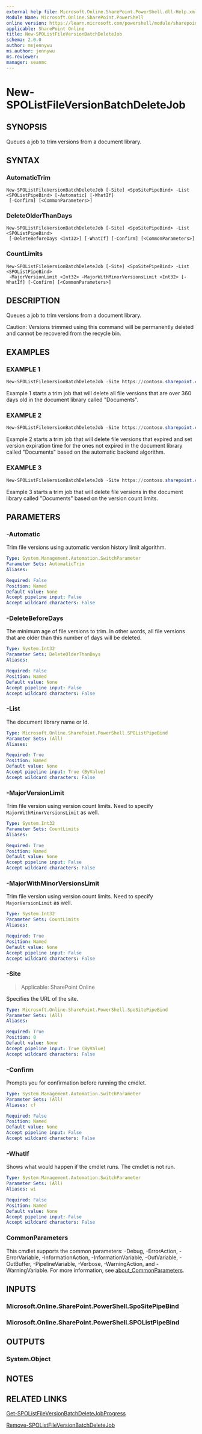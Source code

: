 ```yaml
---
external help file: Microsoft.Online.SharePoint.PowerShell.dll-Help.xml
Module Name: Microsoft.Online.SharePoint.PowerShell
online version: https://learn.microsoft.com/powershell/module/sharepoint-online/new-spolistfileversionbatchdeletejob
applicable: SharePoint Online
title: New-SPOListFileVersionBatchDeleteJob
schema: 2.0.0
author: msjennywu
ms.author: jennywu
ms.reviewer:
manager: seanmc
---
```


# New-SPOListFileVersionBatchDeleteJob

## SYNOPSIS

Queues a job to trim versions from a document library.

## SYNTAX

### AutomaticTrim
```
New-SPOListFileVersionBatchDeleteJob [-Site] <SpoSitePipeBind> -List <SPOListPipeBind> [-Automatic] [-WhatIf]
 [-Confirm] [<CommonParameters>]
```

### DeleteOlderThanDays
```
New-SPOListFileVersionBatchDeleteJob [-Site] <SpoSitePipeBind> -List <SPOListPipeBind>
 [-DeleteBeforeDays <Int32>] [-WhatIf] [-Confirm] [<CommonParameters>]
```

### CountLimits
```
New-SPOListFileVersionBatchDeleteJob [-Site] <SpoSitePipeBind> -List <SPOListPipeBind>
 -MajorVersionLimit <Int32> -MajorWithMinorVersionsLimit <Int32> [-WhatIf] [-Confirm] [<CommonParameters>]
```

## DESCRIPTION

Queues a job to trim versions from a document library.

Caution: Versions trimmed using this command will be permanently deleted and cannot be recovered from the recycle bin.

## EXAMPLES

### EXAMPLE 1

```powershell
New-SPOListFileVersionBatchDeleteJob -Site https://contoso.sharepoint.com/sites/site1 -List "Documents" -DeleteBeforeDays 360
```

Example 1 starts a trim job that will delete all file versions that are over 360 days old in the document library called "Documents".

### EXAMPLE 2

```powershell
New-SPOListFileVersionBatchDeleteJob -Site https://contoso.sharepoint.com/sites/site1 -List "Documents" -Automatic
```

Example 2 starts a trim job that will delete file versions that expired and set version expiration time for the ones not expired in the document library called "Documents" based on the automatic backend algorithm.

### EXAMPLE 3

```powershell
New-SPOListFileVersionBatchDeleteJob -Site https://contoso.sharepoint.com/sites/site1 -List "Documents" -MajorVersionLimit 30 -MajorWithMinorVersionsLimit 10
```

Example 3 starts a trim job that will delete file versions in the document library called "Documents" based on the version count limits.

## PARAMETERS

### -Automatic
Trim file versions using automatic version history limit algorithm.

```yaml
Type: System.Management.Automation.SwitchParameter
Parameter Sets: AutomaticTrim
Aliases:

Required: False
Position: Named
Default value: None
Accept pipeline input: False
Accept wildcard characters: False
```

### -DeleteBeforeDays
The minimum age of file versions to trim. In other words, all file versions that are older than this number of days will be deleted.

```yaml
Type: System.Int32
Parameter Sets: DeleteOlderThanDays
Aliases:

Required: False
Position: Named
Default value: None
Accept pipeline input: False
Accept wildcard characters: False
```

### -List

The document library name or Id.

```yaml
Type: Microsoft.Online.SharePoint.PowerShell.SPOListPipeBind
Parameter Sets: (All)
Aliases:

Required: True
Position: Named
Default value: None
Accept pipeline input: True (ByValue)
Accept wildcard characters: False
```

### -MajorVersionLimit
Trim file version using version count limits. Need to specify `MajorWithMinorVersionsLimit` as well.

```yaml
Type: System.Int32
Parameter Sets: CountLimits
Aliases:

Required: True
Position: Named
Default value: None
Accept pipeline input: False
Accept wildcard characters: False
```

### -MajorWithMinorVersionsLimit
Trim file version using version count limits. Need to specify `MajorVersionLimit` as well.

```yaml
Type: System.Int32
Parameter Sets: CountLimits
Aliases:

Required: True
Position: Named
Default value: None
Accept pipeline input: False
Accept wildcard characters: False
```

### -Site

> Applicable: SharePoint Online

Specifies the URL of the site.

```yaml
Type: Microsoft.Online.SharePoint.PowerShell.SpoSitePipeBind
Parameter Sets: (All)
Aliases:

Required: True
Position: 0
Default value: None
Accept pipeline input: True (ByValue)
Accept wildcard characters: False
```

### -Confirm
Prompts you for confirmation before running the cmdlet.

```yaml
Type: System.Management.Automation.SwitchParameter
Parameter Sets: (All)
Aliases: cf

Required: False
Position: Named
Default value: None
Accept pipeline input: False
Accept wildcard characters: False
```

### -WhatIf
Shows what would happen if the cmdlet runs.
The cmdlet is not run.

```yaml
Type: System.Management.Automation.SwitchParameter
Parameter Sets: (All)
Aliases: wi

Required: False
Position: Named
Default value: None
Accept pipeline input: False
Accept wildcard characters: False
```

### CommonParameters

This cmdlet supports the common parameters: -Debug, -ErrorAction, -ErrorVariable, -InformationAction, -InformationVariable, -OutVariable, -OutBuffer, -PipelineVariable, -Verbose, -WarningAction, and -WarningVariable. For more information, see [about_CommonParameters](https://go.microsoft.com/fwlink/?LinkID=113216).

## INPUTS

### Microsoft.Online.SharePoint.PowerShell.SpoSitePipeBind

### Microsoft.Online.SharePoint.PowerShell.SPOListPipeBind

## OUTPUTS

### System.Object

## NOTES

## RELATED LINKS

[Get-SPOListFileVersionBatchDeleteJobProgress](Get-SPOListFileVersionBatchDeleteJobProgress.md)

[Remove-SPOListFileVersionBatchDeleteJob](Remove-SPOListFileVersionBatchDeleteJob.md)
